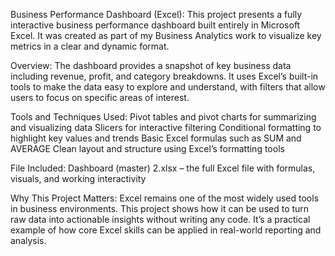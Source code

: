 Business Performance Dashboard (Excel):
This project presents a fully interactive business performance dashboard built entirely in Microsoft Excel. It was created as part of my Business Analytics work to visualize key metrics in a clear and dynamic format.

Overview:
The dashboard provides a snapshot of key business data including revenue, profit, and category breakdowns. It uses Excel’s built-in tools to make the data easy to explore and understand, with filters that allow users to focus on specific areas of interest.

Tools and Techniques Used:
Pivot tables and pivot charts for summarizing and visualizing data
Slicers for interactive filtering
Conditional formatting to highlight key values and trends
Basic Excel formulas such as SUM and AVERAGE
Clean layout and structure using Excel’s formatting tools

File Included:
Dashboard (master) 2.xlsx – the full Excel file with formulas, visuals, and working interactivity

Why This Project Matters:
Excel remains one of the most widely used tools in business environments. This project shows how it can be used to turn raw data into actionable insights without writing any code. It’s a practical example of how core Excel skills can be applied in real-world reporting and analysis.

